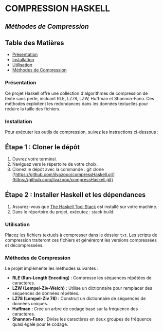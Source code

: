 # **COMPRESSION HASKELL**
## *Méthodes de Compression*

## Table des Matières
- [Présentation](#présentation)
- [Installation](#installation)
- [Utilisation](#utilisation)
- [Méthodes de Compression](#méthodes-de-compression)

### Présentation
Ce projet Haskell offre une collection d'algorithmes de compression de texte sans perte, incluant RLE, LZ78, LZW, Huffman et Shannon-Fano. Ces méthodes exploitent les redondances dans les données textuelles pour réduire la taille des fichiers.

### Installation
Pour exécuter les outils de compression, suivez les instructions ci-dessous :

## Étape 1 : Cloner le dépôt
1. Ouvrez votre terminal.
2. Naviguez vers le répertoire de votre choix.
3. Clonez le dépôt avec la commande : git clone [\https://github.com/ilyazooo/compressHaskell.git](https://github.com/ilyazooo/compressHaskell.git)

## Étape 2 : Installer Haskell et les dépendances
1. Assurez-vous que [The Haskell Tool Stack](https://docs.haskellstack.org/en/stable/README/) est installé sur votre machine.
2. Dans le répertoire du projet, exécutez : stack build


### Utilisation
Placez les fichiers textuels à compresser dans le dossier `txt`. Les scripts de compression traiteront ces fichiers et généreront les versions compressées et décompressées.

### Méthodes de Compression
Le projet implémente les méthodes suivantes :

- **RLE (Run-Length Encoding)** : Compresse les séquences répétées de caractères.
- **LZW (Lempel-Ziv-Welch)** : Utilise un dictionnaire pour remplacer des séquences de données répétées.
- **LZ78 (Lempel-Ziv 78)** : Construit un dictionnaire de séquences de données uniques.
- **Huffman** : Crée un arbre de codage basé sur la fréquence des caractères.
- **Shannon-Fano** : Divise les caractères en deux groupes de fréquence quasi égale pour le codage.

